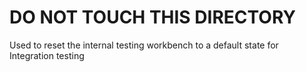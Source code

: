 # DO NOT TOUCH THIS DIRECTORY

Used to reset the internal testing workbench to a default state for Integration testing

